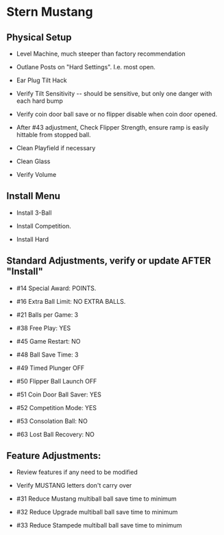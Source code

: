 # Stern Mustang

## Physical Setup

-   Level Machine, much steeper than factory recommendation

-   Outlane Posts on "Hard Settings". I.e. most open.

-   Ear Plug Tilt Hack

-   Verify Tilt Sensitivity -- should be sensitive, but only one danger with each hard bump

-   Verify coin door ball save or no flipper disable when coin door opened.

-   After #43 adjustment, Check Flipper Strength, ensure ramp is easily hittable from stopped ball.

-   Clean Playfield if necessary

-   Clean Glass

-   Verify Volume

## Install Menu

-   Install 3-Ball

-   Install Competition.

-   Install Hard

## Standard Adjustments, verify or update AFTER "Install"

-   #14 Special Award: POINTS.

-   #16 Extra Ball Limit: NO EXTRA BALLS.

-   #21 Balls per Game: 3

-   #38 Free Play: YES

-   #45 Game Restart: NO

-   #48 Ball Save Time: 3

-   #49 Timed Plunger OFF

-   #50 Flipper Ball Launch OFF

-   #51 Coin Door Ball Saver: YES

-   #52 Competition Mode: YES

-   #53 Consolation Ball: NO

-   #63 Lost Ball Recovery: NO

## Feature Adjustments:

-   Review features if any need to be modified

-   Verify MUSTANG letters don't carry over

-   #31 Reduce Mustang multiball ball save time to minimum

-   #32 Reduce Upgrade multiball ball save time to minimum

-   #33 Reduce Stampede multiball ball save time to minimum
